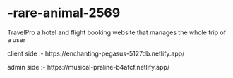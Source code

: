 # -rare-animal-2569

TravelPro a hotel and flight booking website that manages the whole trip of a user
<P>client side :- https://enchanting-pegasus-5127db.netlify.app/ </p>
admin side :- https://musical-praline-b4afcf.netlify.app/ 
